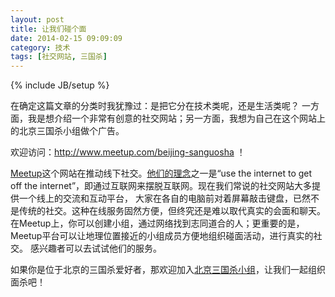 ```yaml
---
layout: post
title: 让我们碰个面
date: 2014-02-15 09:09:09
category: 技术
tags: [社交网站, 三国杀]
---
```

{% include JB/setup %}

在确定这篇文章的分类时我犹豫过：是把它分在技术类呢，还是生活类呢？
一方面，我是想介绍一个非常有创意的社交网站；另一方面，我想为自己在这个网站上的北京三国杀小组做个广告。

<!--more-->
欢迎访问：<http://www.meetup.com/beijing-sanguosha> ！

[Meetup](http://www.meetup.com/)这个网站在推动线下社交。[他们的理念](http://www.meetup.com/jobs/)之一是“use the internet
to get off the internet”，即通过互联网来摆脱互联网。现在我们常说的社交网站大多提供一个线上的交流和互动平台，
大家在各自的电脑前对着屏幕敲击键盘，已然不是传统的社交。这种在线服务固然方便，但终究还是难以取代真实的会面和聊天。
在Meetup上，你可以创建小组，通过网络找到志同道合的人；更重要的是，Meetup平台可以让地理位置接近的小组成员方便地组织碰面活动，进行真实的社交。
感兴趣者可以去试试他们的服务。

如果你是位于北京的三国杀爱好者，那欢迎加入[北京三国杀小组](http://www.meetup.com/beijing-sanguosha)，让我们一起组织面杀吧！